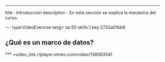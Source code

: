 ---
title       : Introducción
description : En esta sección se explica la mecánica del curso.


--- type:VideoExercise lang:r xp:50 skills:1 key:2732a01bb6
## ¿Qué es un marco de datos?


*** =video_link
//player.vimeo.com/video/138083541

